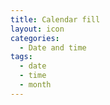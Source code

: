 ```yaml
---
title: Calendar fill
layout: icon
categories:
  - Date and time
tags:
  - date
  - time
  - month
---
```

